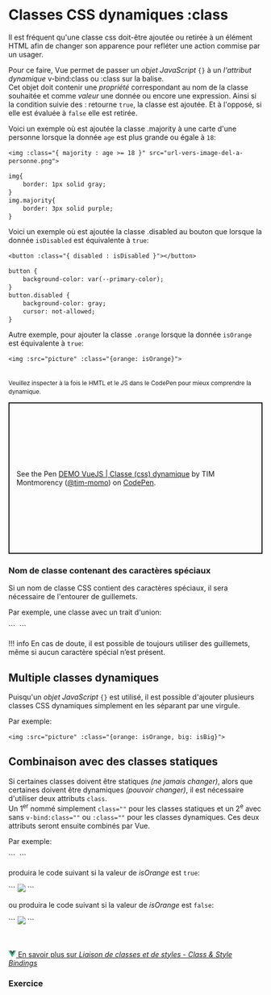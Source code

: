 
# Classes CSS dynamiques :class

<p>Il est fréquent qu'une classe css doit-être ajoutée ou retirée à un élément HTML afin de changer son apparence pour refléter une action commise par un usager.<p>

<p> Pour ce faire, Vue permet de passer un <em>objet JavaScript</em> <code>{}</code> à un <em>l'attribut dynamique</em> <span class='inline-code' style="white-space: nowrap;">v-bind:class</span>  ou <span class='inline-code'>:class</span> sur la balise. <br> Cet objet doit contenir une <em>propriété</em> correspondant au nom de la classe souhaitée et comme <em>valeur</em> une donnée ou encore une expression. Ainsi si la condition suivie des <span class='inline-code'>:</span> retourne <code>true</code>, la classe est ajoutée.  Et à l'opposé, si elle est évaluée à <code>false</code> elle est retirée.</p>


<p>Voici un exemple où est ajoutée la classe <span class='inline-code'>.majority</span> à une carte d'une personne lorsque la donnée <code>age</code> est plus grande ou égale à <code>18</code>: </p>

```
<img :class="{ majority : age >= 18 }" src="url-vers-image-del-a-personne.png">
```

```
img{
    border: 1px solid gray;
}
img.majority{
    border: 3px solid purple;
}
```




<p>Voici un exemple où est ajoutée la classe <span class='inline-code'>.disabled</span> au bouton que lorsque la donnée <code>isDisabled</code> est équivalente à <code>true</code>: </p>

```
<button :class="{ disabled : isDisabled }"></button>
```

```
button {
    background-color: var(--primary-color);
}
button.disabled {
    background-color: gray;
    cursor: not-allowed;
}
```



<p>Autre exemple, pour ajouter la classe <code>.orange</code> lorsque la donnée <code>isOrange</code> est équivalente à <code>true</code>:</p>

```
<img :src="picture" :class="{orange: isOrange}">
```

<br>
<small>Veuillez inspecter à la fois le HMTL et le JS dans le CodePen pour mieux comprendre la dynamique.</small>

<p class="codepen" data-height="500" data-theme-id="light" data-default-tab="html,result" data-slug-hash="mdaNLbB" data-pen-title="DEMO VueJS | Classe (css) dynamique" data-user="tim-momo" style="height: 300px; box-sizing: border-box; display: flex; align-items: center; justify-content: center; border: 2px solid; margin: 1em 0; padding: 1em;">
  <span>See the Pen <a href="https://codepen.io/tim-momo/pen/mdaNLbB">
  DEMO VueJS | Classe (css) dynamique</a> by TIM Montmorency (<a href="https://codepen.io/tim-momo">@tim-momo</a>)
  on <a href="https://codepen.io">CodePen</a>.</span>
</p>
<script async src="https://public.codepenassets.com/embed/index.js"></script>



### Nom de classe contenant des caractères spéciaux

<p>Si un nom de classe CSS contient des caractères spéciaux, il sera nécessaire de l'entourer de guillemets.</p>

<p>Par exemple, une classe avec un trait d'union:</p>
```
<img :src="picture" :class="{'is-orange': isOrange}">
```

!!! info
    En cas de doute, il est possible de toujours utiliser des guillemets, même si aucun caractère spécial n’est&nbsp;présent.



## Multiple classes dynamiques

<p>Puisqu'un <em>objet JavaScript</em> <code>{}</code> est utilisé, il est possible d'ajouter plusieurs classes CSS dynamiques simplement en les séparant par une virgule.</p>
<p>Par exemple:</p>

```
<img :src="picture" :class="{orange: isOrange, big: isBig}">
```



## Combinaison avec des classes statiques

<p>Si certaines classes doivent être statiques <em>(ne jamais changer)</em>, alors que certaines doivent être dynamiques <em>(pouvoir changer)</em>, il est nécessaire d'utiliser deux attributs <code>class</code>. <br> Un 1<sup>er</sup> nommé simplement <code>class=""</code> pour les classes statiques et un 2<sup>e</sup> avec sans <code>v-bind:class=""</code> ou <code>:class=""</code> pour les classes dynamiques. Ces deux attributs seront ensuite combinés par Vue.</p>

<p>Par exemple:</p>
```
<img :src="picture" class="media" :class="{orange: isOrange}">
```

<p>produira le code suivant si la valeur de <em>isOrange</em> est <code>true</code>:</p>
```
<img src="willy-wonka-square.jpg" class="media orange">
```

<p>ou produira le code suivant si la valeur de <em>isOrange</em> est <code>false</code>:</p>
```
<img src="willy-wonka-square.jpg" class="media">
```


<br><br>
<a href="https://fr.vuejs.org/guide/essentials/class-and-style" class="md-button "><img src="./assets/logo-vue.svg" style="width: 15px; height: auto;"> En savoir plus sur <em>Liaison de classes et de styles - Class &amp; Style Bindings</em></a>
<br>


<h3>Exercice</h3>
<exercice href="../../../exercices/vue-collection-films-1/"></exercice>



